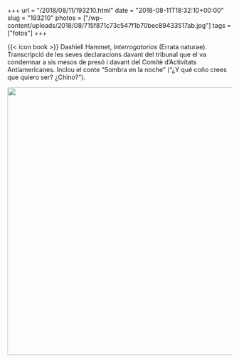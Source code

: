 +++
url = "/2018/08/11/193210.html"
date = "2018-08-11T18:32:10+00:00"
slug = "193210"
photos = ["/wp-content/uploads/2018/08/715f871c73c547f1b70bec89433517ab.jpg"]
tags = ["fotos"]
+++

{{< icon book >}} Dashiell Hammet, *Interrogatorios* (Errata naturae). Transcripció de les seves declaracions davant del tribunal que el va condemnar a sis mesos de presó i davant del Comitè d’Activitats Antiamericanes. Inclou el conte “Sombra en la noche” (“¿Y qué coño crees que quiero ser? ¿Chino?”).

<img src="/wp-content/uploads/2018/08/715f871c73c547f1b70bec89433517ab.jpg" width="600" height="600" />
